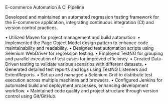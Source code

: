 E-commerce Automation & CI Pipeline

Developed and maintained an automated regression testing framework for the E-commerce application, integrating continuous integration (CI) and version control practices.

•	Utilized Maven for project management and build automation.
•	Implemented the Page Object Model design pattern to enhance code maintainability and readability.
•	Designed test automation scripts using Selenium WebDriver for regression testing.
•	Employed TestNG for grouping and parallel execution of test cases for improved efficiency.
•	Created Data-Driven testing to validate various scenarios with different datasets.
•	Generated detailed test reports and logs using TestNG Listeners and ExtentReports.
•	Set up and managed a Selenium Grid to distribute test execution across multiple machines and browsers.
•	Configured Jenkins for automated build and deployment processes, enhancing development workflow.
•	Maintained code quality and project structure through version control using Git/GitHub.
